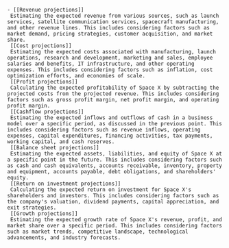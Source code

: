     - [[Revenue projections]]
     Estimating the expected revenue from various sources, such as launch services, satellite communication services, spacecraft manufacturing, and other revenue lines. This includes considering factors such as market demand, pricing strategies, customer acquisition, and market share.
     [[Cost projections]]
     Estimating the expected costs associated with manufacturing, launch operations, research and development, marketing and sales, employee salaries and benefits, IT infrastructure, and other operating expenses. This includes considering factors such as inflation, cost optimization efforts, and economies of scale.
     [[Profit projections]]
     Calculating the expected profitability of Space X by subtracting the projected costs from the projected revenue. This includes considering factors such as gross profit margin, net profit margin, and operating profit margin.
     [[Cashflow projections]]
     Estimating the expected inflows and outflows of cash in a business model over a specific period, as discussed in the previous point. This includes considering factors such as revenue inflows, operating expenses, capital expenditures, financing activities, tax payments, working capital, and cash reserves.
     [[Balance sheet projections]]
     Estimating the expected assets, liabilities, and equity of Space X at a specific point in the future. This includes considering factors such as cash and cash equivalents, accounts receivable, inventory, property and equipment, accounts payable, debt obligations, and shareholders' equity.
     [[Return on investment projections]]
     Calculating the expected return on investment for Space X's shareholders and investors. This includes considering factors such as the company's valuation, dividend payments, capital appreciation, and exit strategies.
     [[Growth projections]]
     Estimating the expected growth rate of Space X's revenue, profit, and market share over a specific period. This includes considering factors such as market trends, competitive landscape, technological advancements, and industry forecasts.


